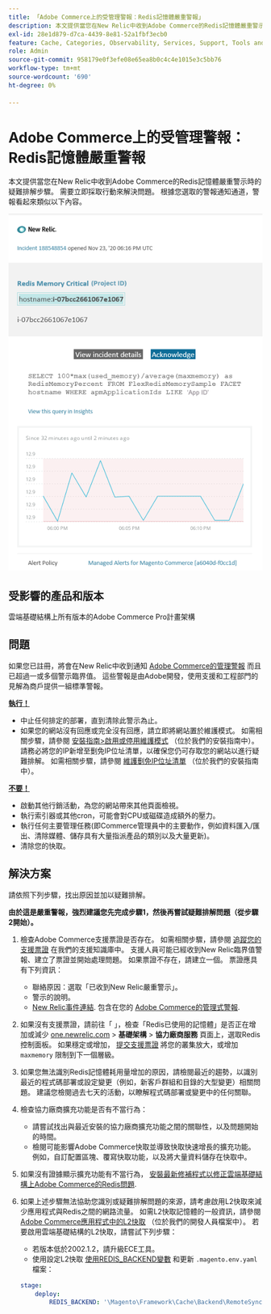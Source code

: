 ```yaml
---
title: 「Adobe Commerce上的受管理警報：Redis記憶體嚴重警報」
description: 本文提供當您在New Relic中收到Adobe Commerce的Redis記憶體嚴重警示時的疑難排解步驟。 需要立即採取行動來解決問題。 根據您選取的警報通知通道，警報看起來類似以下內容。
exl-id: 28e1d879-d7ca-4439-8e81-52a1fbf3ecb0
feature: Cache, Categories, Observability, Services, Support, Tools and External Services, Variables
role: Admin
source-git-commit: 958179e0f3efe08e65ea8b0c4c4e1015e3c5bb76
workflow-type: tm+mt
source-wordcount: '690'
ht-degree: 0%

---
```


# Adobe Commerce上的受管理警報：Redis記憶體嚴重警報

本文提供當您在New Relic中收到Adobe Commerce的Redis記憶體嚴重警示時的疑難排解步驟。 需要立即採取行動來解決問題。 根據您選取的警報通知通道，警報看起來類似以下內容。

![new_relic_redis_memory_critical.png](assets/new_relic_redis_memory_critical.png)

## 受影響的產品和版本

雲端基礎結構上所有版本的Adobe Commerce Pro計畫架構

## 問題

如果您已註冊，將會在New Relic中收到通知 [Adobe Commerce的管理警報](/help/support-tools/managed-alerts-for-adobe-commerce/managed-alerts-for-magento-commerce.md) 而且已超過一或多個警示臨界值。 這些警報是由Adobe開發，使用支援和工程部門的見解為商戶提供一組標準警報。

**<u>執行！</u>**

* 中止任何排定的部署，直到清除此警示為止。
* 如果您的網站沒有回應或完全沒有回應，請立即將網站置於維護模式。 如需相關步驟，請參閱 [安裝指南>啟用或停用維護模式](/docs/commerce-operations/installation-guide/tutorials/maintenance-mode.html#enable-or-disable-maintenance-mode-1) （位於我們的安裝指南中）。 請務必將您的IP新增至劐免IP位址清單，以確保您仍可存取您的網站以進行疑難排解。 如需相關步驟，請參閱 [維護劐免IP位址清單](/docs/commerce-operations/installation-guide/tutorials/maintenance-mode.html#maintain-the-list-of-exempt-ip-addresses) （位於我們的安裝指南中）。

**<u>不要！</u>**

* 啟動其他行銷活動，為您的網站帶來其他頁面檢視。
* 執行索引器或其他cron，可能會對CPU或磁碟造成額外的壓力。
* 執行任何主要管理任務(即Commerce管理員中的主要動作，例如資料匯入/匯出、清除媒體、儲存具有大量指派產品的類別以及大量更新)。
* 清除您的快取。

## 解決方案

請依照下列步驟，找出原因並加以疑難排解。

**由於這是嚴重警報，強烈建議您先完成步驟1，然後再嘗試疑難排解問題（從步驟2開始）。**

1. 檢查Adobe Commerce支援票證是否存在。 如需相關步驟，請參閱 [追蹤您的支援票證](/help/help-center-guide/help-center/magento-help-center-user-guide.md#track-tickets) 在我們的支援知識庫中。 支援人員可能已經收到New Relic臨界值警報、建立了票證並開始處理問題。 如果票證不存在，請建立一個。 票證應具有下列資訊：

   * 聯絡原因：選取「已收到New Relic嚴重警示」。
   * 警示的說明。
   * [New Relic事件連結](https://docs.newrelic.com/docs/alerts-applied-intelligence/new-relic-alerts/alert-incidents/view-violation-event-details-incidents/). 包含在您的 [Adobe Commerce的管理式警報](/help/support-tools/managed-alerts-for-adobe-commerce/managed-alerts-for-magento-commerce.md).

1. 如果沒有支援票證，請前往「 」，檢查「Redis已使用的記憶體」是否正在增加或減少 [one.newrelic.com](https://login.newrelic.com) > **基礎架構** > **協力廠商服務** 頁面上，選取Redis控制面板。 如果穩定或增加， [提交支援票證](/help/help-center-guide/help-center/magento-help-center-user-guide.md#submit-ticket) 將您的叢集放大，或增加 `maxmemory` 限制到下一個層級。
1. 如果您無法識別Redis記憶體耗用量增加的原因，請檢閱最近的趨勢，以識別最近的程式碼部署或設定變更（例如，新客戶群組和目錄的大型變更）相關問題。 建議您檢閱過去七天的活動，以瞭解程式碼部署或變更中的任何關聯。
1. 檢查協力廠商擴充功能是否有不當行為：

   * 請嘗試找出與最近安裝的協力廠商擴充功能之間的關聯性，以及問題開始的時間。
   * 檢閱可能影響Adobe Commerce快取並導致快取快速增長的擴充功能。 例如，自訂配置區塊、覆寫快取功能，以及將大量資料儲存在快取中。

1. 如果沒有證據顯示擴充功能有不當行為， [安裝最新修補程式以修正雲端基礎結構上Adobe Commerce的Redis問題](/help/troubleshooting/miscellaneous/install-latest-patches-to-fix-magento-redis-issues.md).
1. 如果上述步驟無法協助您識別或疑難排解問題的來源，請考慮啟用L2快取來減少應用程式與Redis之間的網路流量。 如需L2快取記憶體的一般資訊，請參閱 [Adobe Commerce應用程式中的L2快取](/docs/commerce-operations/configuration-guide/cache/level-two-cache.html) （位於我們的開發人員檔案中）。 若要啟用雲端基礎結構的L2快取，請嘗試下列步驟：

   * 若版本低於2002.1.2，請升級ECE工具。
   * 使用設定L2快取 [使用REDIS\_BACKEND變數](/docs/commerce-cloud-service/user-guide/configure/env/stage/variables-deploy.html#redis_backend) 和更新 `.magento.env.yaml` 檔案：

   ```yaml
   stage:
       deploy:
           REDIS_BACKEND: '\Magento\Framework\Cache\Backend\RemoteSynchronizedCache'
   ```
